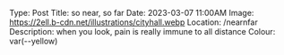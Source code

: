 Type: Post
Title: so near, so far
Date: 2023-03-07 11:00AM
Image: https://2ell.b-cdn.net/illustrations/cityhall.webp
Location: /nearnfar
Description: when you look, pain is really immune to all distance
Colour: var(--yellow)

